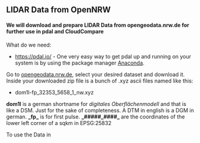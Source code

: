 ## LIDAR Data from OpenNRW

#### We will download and prepare LIDAR Data from opengeodata.nrw.de for further use in pdal and CloudCompare

What do we need:
- https://pdal.io/ - One very easy way to get pdal up and running on your system is by using the package manager [Anaconda](https://www.anaconda.com/).

Go to [opengeodata.nrw.de](https://www.opengeodata.nrw.de/produkte/geobasis/dom/dom1l/), select your desired dataset and download it. Inside  your downloaded zip file is a bunch of .xyz ascii files named like this:
- dom1l-fp_32353_5658_1_nw.xyz

__dom1l__ is a german shortname for  _digitales Oberflächenmodell_ and that is like a DSM. Just for the sake of completeness. A DTM in english is a DGM in german.
__\_fp\___ is for first pulse.
__\_#####_####\___ are the coordinates of the lower left corner of a sqkm in EPSG:25832

To use the Data in 
<!--stackedit_data:
eyJoaXN0b3J5IjpbMTM0OTI1NTgwNiwxNjgyNzc3MjEyLC00Nz
kwMDk2MF19
-->